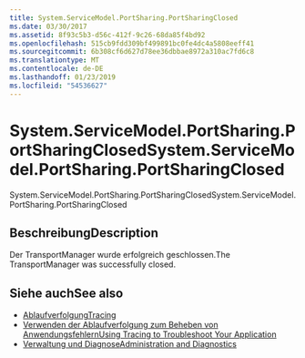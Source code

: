 ```yaml
---
title: System.ServiceModel.PortSharing.PortSharingClosed
ms.date: 03/30/2017
ms.assetid: 8f93c5b3-d56c-412f-9c26-68da85f4bd92
ms.openlocfilehash: 515cb9fdd309bf499891bc0fe4dc4a5808eeff41
ms.sourcegitcommit: 6b308cf6d627d78ee36dbbae8972a310ac7fd6c8
ms.translationtype: MT
ms.contentlocale: de-DE
ms.lasthandoff: 01/23/2019
ms.locfileid: "54536627"
---
```

# <a name="systemservicemodelportsharingportsharingclosed"></a><span data-ttu-id="be911-102">System.ServiceModel.PortSharing.PortSharingClosed</span><span class="sxs-lookup"><span data-stu-id="be911-102">System.ServiceModel.PortSharing.PortSharingClosed</span></span>
<span data-ttu-id="be911-103">System.ServiceModel.PortSharing.PortSharingClosed</span><span class="sxs-lookup"><span data-stu-id="be911-103">System.ServiceModel.PortSharing.PortSharingClosed</span></span>  
  
## <a name="description"></a><span data-ttu-id="be911-104">Beschreibung</span><span class="sxs-lookup"><span data-stu-id="be911-104">Description</span></span>  
 <span data-ttu-id="be911-105">Der TransportManager wurde erfolgreich geschlossen.</span><span class="sxs-lookup"><span data-stu-id="be911-105">The TransportManager was successfully closed.</span></span>  
  
## <a name="see-also"></a><span data-ttu-id="be911-106">Siehe auch</span><span class="sxs-lookup"><span data-stu-id="be911-106">See also</span></span>
- [<span data-ttu-id="be911-107">Ablaufverfolgung</span><span class="sxs-lookup"><span data-stu-id="be911-107">Tracing</span></span>](../../../../../docs/framework/wcf/diagnostics/tracing/index.md)
- [<span data-ttu-id="be911-108">Verwenden der Ablaufverfolgung zum Beheben von Anwendungsfehlern</span><span class="sxs-lookup"><span data-stu-id="be911-108">Using Tracing to Troubleshoot Your Application</span></span>](../../../../../docs/framework/wcf/diagnostics/tracing/using-tracing-to-troubleshoot-your-application.md)
- [<span data-ttu-id="be911-109">Verwaltung und Diagnose</span><span class="sxs-lookup"><span data-stu-id="be911-109">Administration and Diagnostics</span></span>](../../../../../docs/framework/wcf/diagnostics/index.md)
